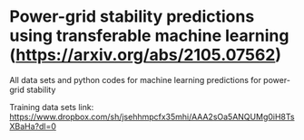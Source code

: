 # Power-grid stability predictions using transferable machine learning (https://arxiv.org/abs/2105.07562)

All data sets and python codes for machine learning predictions for power-grid stability




Training data sets link:
https://www.dropbox.com/sh/jsehhmpcfx35mhi/AAA2sOa5ANQUMg0iH8TsXBaHa?dl=0

